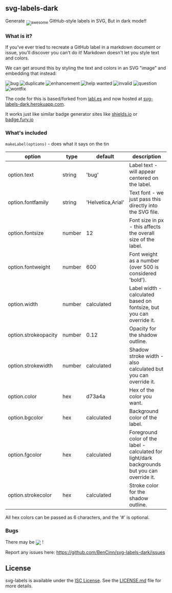 ## svg-labels-dark

Generate <sub>![awesome](https://svg-labels-dark.herokuapp.com/svg?text=awesome&bgcolor=0052cc)</sub> GitHub-style labels in SVG, But in dark mode!!

### What is it?

If you've ever tried to recreate a GitHub label in a markdown document
or issue, you'll discover you can't do it!  Markdown doesn't let you style
text and colors.

We can get around this by styling the text and colors in an SVG "image" and
embedding that instead:

![bug](https://svg-labels-dark.herokuapp.com/svg?text=bug&color=ee0701)
![duplicate](https://svg-labels-dark.herokuapp.com/svg?text=duplicate&color=cccccc)
![enhancement](https://svg-labels-dark.herokuapp.com/svg?text=enhancement&color=84b6eb)
![help wanted](https://svg-labels-dark.herokuapp.com/svg?text=help%20wanted&color=128A0C)
![invalid](https://svg-labels-dark.herokuapp.com/svg?text=invalid&color=e6e6e6)
![question](https://svg-labels-dark.herokuapp.com/svg?text=question&color=cc317c)
![wontfix](https://svg-labels-dark.herokuapp.com/svg?text=wontfix&color=ffffff)

The code for this is based/forked from [labl.es](https://labl.es) and now hosted at [svg-labels-dark.herokuapp.com](https://svg-labels-dark.herokuapp.com/).

It works just like similar badge generator sites like [shields.io](https://shields.io/) or [badge.fury.io](https://badge.fury.io/)


### What's included

`makeLabel(options)` - does what it says on the tin

| option               | type   | default           | description       |
| -------------------- | ------ | ----------------- | ----------------- |
| option.text          | string | 'bug'             | Label text - will appear centered on the label. |
| option.fontfamily    | string | 'Helvetica,Arial' | Text font - we just pass this directly into the SVG file. |
| option.fontsize      | number | 12                | Font size in px - this affects the overall size of the label. |
| option.fontweight    | number | 600               | Font weight as a number (over 500 is considered 'bold'). |
| option.width         | number | calculated        | Label width - calculated based on fontsize, but you can override it. |
| option.strokeopacity | number | 0.12              | Opacity for the shadow outline. |
| option.strokewidth   | number | calculated        | Shadow stroke width - also calculated but you can override it. |
| option.color         | hex    | d73a4a            | Hex of the color you want.
| option.bgcolor       | hex    | calculated        | Background color of the label. |
| option.fgcolor       | hex    | calculated        | Foreground color of the label - calculated for light/dark backgrounds but you can override it. |
| option.strokecolor   | hex    | calculated        | Stroke color for the shadow outline. |

All hex colors can be passed as 6 characters, and the '#' is optional.

<!---
### Server

[server.js](server.js) contains a simple microservice built on the
[koa.js](http://koajs.com/) framework.

`npm run start` will start the server on port 3000.

This is the same code that serves up [labl.es](https://labl.es).
--->

### Bugs

There may be <img align=center src="https://svg-labels-dark.herokuapp.com/svg?text=bugs&color=ee0701" /> !

Report any issues here:  https://github.com/BenCinn/svg-labels-dark/issues


## License

svg-labels is available under the [ISC License](https://opensource.org/licenses/ISC).
See the [LICENSE.md](LICENSE.md) file for more details.

